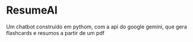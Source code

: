 # ResumeAI
Um chatbot construído em pythom, com a api do google gemini, que gera flashcards e resumos a partir de um pdf
